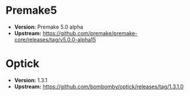 # Premake5
* **Version:** Premake 5.0 alpha
* **Upstream:** https://github.com/premake/premake-core/releases/tag/v5.0.0-alpha15

# Optick
* **Version:** 1.3.1
* **Upstream:** https://github.com/bombomby/optick/releases/tag/1.3.1.0